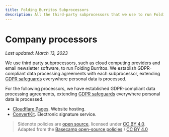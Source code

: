 ```yaml
---
title: Folding Burritos Subprocessors
description: All the third-party subprocessors that we use to run Folding Burritos.
---
```


# Company processors

*Last updated: March 13, 2023*

We use third party subprocessors, such as cloud computing providers and email newsletter software, to run Folding Burritos. We establish GDPR-compliant data processing agreements with each subprocessor, extending [GDPR safeguards](/policies/privacy) everywhere personal data is processed.

For the following processors, we have established GDPR-compliant data processing agreements, extending [GDPR safeguards](/policies/privacy) everywhere personal data is processed.

* [Cloudflare Pages](https://www.cloudflare.com/privacypolicy/). Website hosting.
* [ConvertKit](https://convertkit.com/gdpr). Electronic signature service.


> Sidenote policies are [open source](https://github.com/sidenotehq/policies), licensed under [CC BY 4.0](https://creativecommons.org/licenses/by/4.0/). Adapted from the [Basecamp open-source policies](https://github.com/basecamp/policies) / [CC BY 4.0](https://creativecommons.org/licenses/by/4.0/)